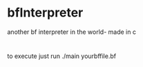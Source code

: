 # bfInterpreter
another bf interpreter in the world- made in c
#
to execute just run ./main yourbffile.bf 

